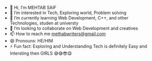 - 👋 Hi, I’m MEHTAB SAIF
- 👀 I’m interested in Tech, Exploring world, Problem solving
- 🌱 I’m currently learning Web Development, C++, and other Technologies, studen at universty
- 💞️ I’m looking to collaborate on Web Development and creatives
- 📫 How to reach me methabwriters@gmail.com
- 😄 Pronouns: HE/HIM
- ⚡ Fun fact: Exploring and Understanding Tech is definitely Easy and Intersting then GIRLS 😅😅😎😋

<!---
Itx-mhtb/Itx-mhtb is a ✨ special ✨ repository because its `README.md` (this file) appears on your GitHub profile.
You can click the Preview link to take a look at your changes.
--->
